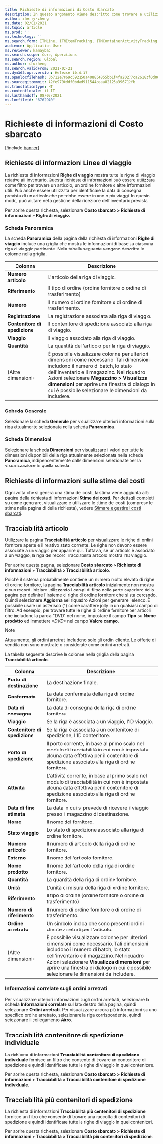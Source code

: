 ```yaml
---
title: Richieste di informazioni di Costo sbarcato
description: In questo argomento viene descritto come trovare e utilizzare vari tipi di richieste di informazioni disponibili per il modulo Costo sbarcato.
author: sherry-zheng
ms.date: 02/01/2021
ms.topic: article
ms.prod: ''
ms.technology: ''
ms.search.form: ITMLine, ITMItemTracking, ITMContainerActivityTracking, ITMContainerTracking
audience: Application User
ms.reviewer: kamaybac
ms.search.scope: Core, Operations
ms.search.region: Global
ms.author: chuzheng
ms.search.validFrom: 2021-02-21
ms.dyn365.ops.version: Release 10.0.17
ms.openlocfilehash: 0b712e7869c592150a408834855bb1f4fa20277ca26182f0d065b8f3cd77296a
ms.sourcegitcommit: 42fe9790ddf0bdad911544deaa82123a396712fb
ms.translationtype: HT
ms.contentlocale: it-IT
ms.lasthandoff: 08/05/2021
ms.locfileid: "6762940"
---
```

# <a name="landed-cost-inquiries"></a>Richieste di informazioni di Costo sbarcato

[!include [banner](../../includes/banner.md)]

## <a name="voyage-line-inquiries"></a>Richieste di informazioni Linee di viaggio

La richiesta di informazioni **Righe di viaggio** mostra tutte le righe di viaggio relative all'inventario. Questa richiesta di informazioni può essere utilizzata come filtro per trovare un articolo, un ordine fornitore o altre informazioni utili. Può anche essere utilizzata per identificare la data di consegna prevista di un articolo che potrebbe essere in uno o più viaggi. In questo modo, può aiutare nella gestione della ricezione dell'inventario prevista.

Per aprire questa richiesta, selezionare **Costo sbarcato \> Richieste di informazioni \> Righe di viaggio**.

### <a name="overview-tab"></a>Scheda Panoramica

La scheda **Panoramica** della pagina della richiesta di informazioni **Righe di viaggio** include una griglia che mostra le informazioni di base su ciascuna riga di viaggio pertinente. Nella tabella seguente vengono descritte le colonne nella griglia.

| Colonna | Descrizione |
|---|---|
| **Numero articolo** | L'articolo della riga di viaggio. |
| **Riferimento** | Il tipo di ordine (ordine fornitore o ordine di trasferimento). |
| **Numero** | Il numero di ordine fornitore o di ordine di trasferimento. |
| **Registrazione** | La registrazione associata alla riga di viaggio. |
| **Contenitore di spedizione** | Il contenitore di spedizione associato alla riga di viaggio. |
| **Viaggio** | Il viaggio associato alla riga di viaggio. |
| **Quantità** | La quantità dell'articolo per la riga di viaggio. |
| (Altre dimensioni) | È possibile visualizzare colonne per ulteriori dimensioni come necessario. Tali dimensioni includono il numero di batch, lo stato dell'inventario e il magazzino. Nel riquadro Azioni selezionare **Magazzino \> Visualizza dimensioni** per aprire una finestra di dialogo in cui è possibile selezionare le dimensioni da includere. |

### <a name="general-tab"></a>Scheda Generale

Selezionare la scheda **Generale** per visualizzare ulteriori informazioni sulla riga attualmente selezionata nella scheda **Panoramica**.

### <a name="dimensions-tab"></a>Scheda Dimensioni

Selezionare la scheda **Dimensioni** per visualizzare i valori per tutte le dimensioni disponibili della riga attualmente selezionata nella scheda **Panoramica**, indipendentemente dalle dimensioni selezionate per la visualizzazione in quella scheda.

## <a name="cost-estimate-inquiries"></a>Richieste di informazioni sulle stime dei costi

Ogni volta che si genera una stima dei costi, la stima viene aggiunta alla pagina della richiesta di informazioni **Stime dei costi**. Per dettagli completi su come generare, visualizzare e utilizzare le stime dei costi (comprese le stime nella pagina di della richiesta), vedere [Stimare e gestire i costi sbarcati](estimate-manage-landed-costs.md).

## <a name="item-tracking"></a>Tracciabilità articolo

Utilizzare la pagina **Tracciabilità articolo** per visualizzare le righe di ordini fornitore aperte e il relativo stato corrente. Le righe non devono essere associate a un viaggio per apparire qui. Tuttavia, se un articolo è associato a un viaggio, la riga del record Tracciabilità articolo mostra l'ID viaggio.

Per aprire questa pagina, selezionare **Costo sbarcato \> Richieste di informazioni \> Tracciabilità \> Tracciabilità articolo**.

Poiché il sistema probabilmente contiene un numero molto elevato di righe di ordine fornitore, la pagina **Tracciabilità articolo** inizialmente non mostra alcun record. Iniziare utilizzando i campi di filtro nella parte superiore della pagina per definire l'insieme di righe di ordine fornitore che si sta cercando. Quindi selezionare **Aggiorna** nel riquadro Azioni per generare l'elenco. È possibile usare un asterisco (\*) come carattere jolly in un qualsiasi campo di filtro. Ad esempio, per trovare tutte le righe di ordine fornitore per articoli che includono la parola "DVD" nel nome, impostare il campo **Tipo** su **Nome prodotto** ed immettere *\*DVD\** nel campo **Valore campo**.

> [!NOTE]
> Attualmente, gli ordini arretrati includono solo gli ordini cliente. Le offerte di vendita non sono mostrate o considerate come ordini arretrati.

La tabella seguente descrive le colonne nella griglia della pagina **Tracciabilità articolo**.

| Colonna | Descrizione |
|---|---|
| **Porto di destinazione** | La destinazione finale. |
| **Confermata** | La data confermata della riga di ordine fornitore. |
| **Data di consegna** | La data di consegna della riga di ordine fornitore. |
| **Viaggio** | Se la riga è associata a un viaggio, l'ID viaggio. |
| **Contenitore di spedizione** | Se la riga è associata a un contenitore di spedizione, l'ID contenitore. |
| **Porto di spedizione** | Il porto corrente, in base al primo scalo nel modulo di tracciabilità in cui non è impostata alcuna data effettiva per il contenitore di spedizione associato alla riga di ordine fornitore. |
| **Attività** | L'attività corrente, in base al primo scalo nel modulo di tracciabilità in cui non è impostata alcuna data effettiva per il contenitore di spedizione associato alla riga di ordine fornitore. |
| **Data di fine stimata** | La data in cui si prevede di ricevere il viaggio presso il magazzino di destinazione. |
| **Nome** | Il nome del fornitore. |
| **Stato viaggio** | Lo stato di spedizione associato alla riga di ordine fornitore. |
| **Numero articolo** | Il numero di articolo della riga di ordine fornitore. |
| **Esterno** | Il nome dell'articolo fornitore. |
| **Nome prodotto** | Il nome dell'articolo della riga di ordine fornitore. |
| **Quantità** | La quantità della riga di ordine fornitore. |
| **Unità** | L'unità di misura della riga di ordine fornitore. |
| **Riferimento** | Il tipo di ordine (ordine fornitore o ordine di trasferimento) |
| **Numero di riferimento** | Il numero di ordine fornitore o di ordine di trasferimento. |
| **Ordine arretrato** | Un simbolo indica che sono presenti ordini cliente arretrati per l'articolo. |
| (Altre dimensioni) | È possibile visualizzare colonne per ulteriori dimensioni come necessario. Tali dimensioni includono il numero di batch, lo stato dell'inventario e il magazzino. Nel riquadro Azioni selezionare **Visualizza dimensioni** per aprire una finestra di dialogo in cui è possibile selezionare le dimensioni da includere. |

### <a name="related-information-about-backorders"></a>Informazioni correlate sugli ordini arretrati

Per visualizzare ulteriori informazioni sugli ordini arretrati, selezionare la scheda **Informazioni correlate** sul lato destro della pagina, quindi selezionare **Ordini arretrati**. Per visualizzare ancora più informazioni su uno specifico ordine arretrato, selezionare la riga corrispondente, quindi selezionare il collegamento **Altro**.

## <a name="individual-shipping-container-tracking"></a>Tracciabilità contenitore di spedizione individuale

La richiesta di informazioni **Tracciabilità contenitore di spedizione individuale** fornisce un filtro che consente di trovare un contenitore di spedizione e quindi identificare tutte le righe di viaggio in quel contenitore.

Per aprire questa richiesta, selezionare **Costo sbarcato \> Richieste di informazioni \> Tracciabilità \> Tracciabilità contenitore di spedizione individuale**.

## <a name="multiple-shipping-container-tracking"></a>Tracciabilità più contenitori di spedizione

La richiesta di informazioni **Tracciabilità più contenitori di spedizione** fornisce un filtro che consente di trovare una raccolta di contenitori di spedizione e quindi identificare tutte le righe di viaggio in quei contenitori.

Per aprire questa richiesta, selezionare **Costo sbarcato \> Richieste di informazioni \> Tracciabilità \> Tracciabilità più contenitori di spedizione**.

